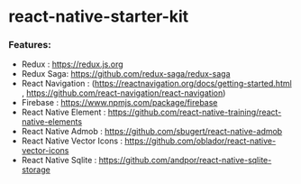 # react-native-starter-kit


### Features:
* Redux : https://redux.js.org
* Redux Saga: https://github.com/redux-saga/redux-saga
* React Navigation : (https://reactnavigation.org/docs/getting-started.html , https://github.com/react-navigation/react-navigation)
* Firebase : https://www.npmjs.com/package/firebase
* React Native Element : https://github.com/react-native-training/react-native-elements
* React Native Admob : https://github.com/sbugert/react-native-admob
* React Native Vector Icons : https://github.com/oblador/react-native-vector-icons
* React Native Sqlite : https://github.com/andpor/react-native-sqlite-storage
